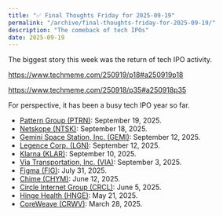 ```yaml
---
title: "✅ Final Thoughts Friday for 2025-09-19"
permalink: "/archive/final-thoughts-friday-for-2025-09-19/"
description: "The comeback of tech IPOs"
date: 2025-09-19
---
```


The biggest story this week was the return of tech IPO activity.

https://www.techmeme.com/250919/p18#a250919p18

https://www.techmeme.com/250918/p35#a250918p35

For perspective, it has been a busy tech IPO year so far.

- [Pattern Group (PTRN)](https://www.google.com/finance/beta/quote/PTRN:NASDAQ): September 19, 2025.
- [Netskope (NTSK)](https://www.google.com/finance/quote/NTSK:NASDAQ): September 18, 2025.
- [Gemini Space Station, Inc. (GEMI)](https://www.google.com/finance/quote/GEMI:NASDAQ): September 12, 2025.
- [Legence Corp. (LGN)](https://www.google.com/finance/quote/LGN:NASDAQ): September 12, 2025.
- [Klarna (KLAR)](https://www.google.com/finance/quote/KLAR:NYSE): September 10, 2025.
- [Via Transportation, Inc. (VIA)](https://www.google.com/finance/quote/VIA:NYSE): September 3, 2025.
- [Figma (FIG)](https://www.google.com/finance/quote/FIG:NYSE): July 31, 2025.
- [Chime (CHYM)](https://www.google.com/finance/quote/CHYM:NASDAQ): June 12, 2025.
- [Circle Internet Group (CRCL)](https://www.google.com/finance/quote/CRCL:NYSE): June 5, 2025.
- [Hinge Health (HNGE)](https://www.google.com/finance/quote/HNGE:NYSE): May 21, 2025.
- [CoreWeave (CRWV)](https://www.google.com/finance/quote/CRWV:NASDAQ): March 28, 2025.